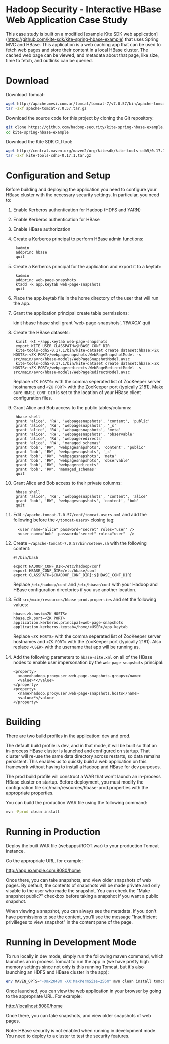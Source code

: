 Hadoop Security - Interactive HBase Web Application Case Study
=========================

This case study is built on a modified [example Kite SDK web application]
(https://github.com/kite-sdk/kite-spring-hbase-example) that uses Spring MVC
and HBase.  This application is a web caching app that can be used to fetch web
pages and store their content in a local HBase cluster. The cached web page can
be viewed, and metadata about that page, like size, time to fetch, and outlinks
can be queried.

Download
=========================

Download Tomcat:

```bash
wget http://apache.mesi.com.ar/tomcat/tomcat-7/v7.0.57/bin/apache-tomcat-7.0.57.tar.gz
tar -zxf apache-tomcat-7.0.57.tar.gz
```

Download the source code for this project by cloning the Git repository:

```bash
git clone https://github.com/hadoop-security/kite-spring-hbase-example.git
cd kite-spring-hbase-example
```

Download the Kite SDK CLI tool:

```bash
wget http://central.maven.org/maven2/org/kitesdk/kite-tools-cdh5/0.17.1/kite-tools-cdh5-0.17.1.tar.gz
tar -zxf kite-tools-cdh5-0.17.1.tar.gz
```

Configuration and Setup
=========================

Before building and deploying the application you need to configure your HBase
cluster with the necessary security settings. In particular, you need to:

1. Enable Kerberos authentication for Hadoop (HDFS and YARN)
2. Enable Kerberos authentication for HBase
3. Enable HBase authorization
4. Create a Kerberos principal to perform HBase admin functions:

        kadmin
        addprinc hbase
        quit

5. Create a Kerberos principal for the application and export it to a keytab:

        kadmin
        addprinc web-page-snapshots
        ktadd -k app.keytab web-page-snapshots
        quit

6. Place the app.keytab file in the home directory of the user that will run
the app.
7. Grant the application principal create table permissions:

	kinit hbase
        hbase shell
        grant 'web-page-snapshots', 'RWXCA'
        quit

8. Create the HBase datasets:

        kinit -kt ~/app.keytab web-page-snapshots
        export KITE_USER_CLASSPATH=$HBASE_CONF_DIR
        kite-tools-cdh5-0.17.1/bin/kite-dataset create dataset:hbase:<ZK HOSTS>:<ZK PORT>/webpagesnapshots.WebPageSnapshotModel -s src/main/avro/hbase-models/WebPageSnapshotModel.avsc
        kite-tools-cdh5-0.17.1/bin/kite-dataset create dataset:hbase:<ZK HOSTS>:<ZK PORT>/webpageredirects.WebPageRedirectModel -s src/main/avro/hbase-models/WebPageRedirectModel.avsc

    Replace `<ZK HOSTS>` with the comma seperated list of ZooKeeper server
    hostnames and `<ZK PORT>` with the ZooKeeper port (typically 2181). Make sure
    `HBASE_CONF_DIR` is set to the location of your HBase client configuration
    files.

9. Grant Alice and Bob access to the public tables/columns:

        hbase shell
        grant 'alice', 'RW', 'webpagesnapshots', 'content', 'public'
        grant 'alice', 'RW', 'webpagesnapshots', '_s'
        grant 'alice', 'RW', 'webpagesnapshots', 'meta'
        grant 'alice', 'RW', 'webpagesnapshots', 'observable'
        grant 'alice', 'RW', 'webpageredirects'
        grant 'alice', 'RW', 'managed_schemas'
        grant 'bob', 'RW', 'webpagesnapshots', 'content', 'public'
        grant 'bob', 'RW', 'webpagesnapshots', '_s'
        grant 'bob', 'RW', 'webpagesnapshots', 'meta'
        grant 'bob', 'RW', 'webpagesnapshots', 'observable'
        grant 'bob', 'RW', 'webpageredirects'
        grant 'bob', 'RW', 'managed_schemas'
        quit

9. Grant Alice and Bob access to their private columns:

        hbase shell
        grant 'alice', 'RW', 'webpagesnapshots', 'content', 'alice'
        grant 'bob', 'RW', 'webpagesnapshots', 'content', 'bob'
        quit

10. Edit `~/apache-tomcat-7.0.57/conf/tomcat-users.xml` and add the following
before the `</tomcat-users>` closing tag:

          <user name="alice" password="secret" roles="user" />
          <user name="bob"  password="secret" roles="user"  />

10. Create `~/apache-tomcat-7.0.57/bin/setenv.sh` with the following content:

        #!/bin/bash
        
        export HADOOP_CONF_DIR=/etc/hadoop/conf
        export HBASE_CONF_DIR=/etc/hbase/conf
        export CLASSPATH=${HADOOP_CONF_DIR}:${HBASE_CONF_DIR}

    Replace `/etc/hadoop/conf` and `/etc/hbase/conf` with your Hadoop and HBase
    configuration directories if you use another location.

11. Edit `src/main/resources/hbase-prod.properties` and set the following
values:

        hbase.zk.host=<ZK HOSTS>
        hbase.zk.port=<ZK PORT>
        application.kerberos.principal=web-page-snapshots
        application.kerberos.keytab=/home/<USER>/app.keytab

    Replace `<ZK HOSTS>` with the comma seperated list of ZooKeeper server
    hostnames and `<ZK PORT>` with the ZooKeeper port (typically 2181). Also
    replace `<USER>` with the username that app will be running as.

12. Add the following parameters to `hbase-site.xml` on all of the HBase nodes
to enable user impersonation by the `web-page-snapshots` principal:

        <property>
          <name>hadoop.proxyuser.web-page-snapshots.groups</name>
          <value>*</value>
        </property>
        <property>
          <name>hadoop.proxyuser.web-page-snapshots.hosts</name>
          <value>*</value>
        </property>

Building
=========================

There are two build profiles in the application: dev and prod.

The default build profile is dev, and in that mode, it will be built so that an
in-process HBase cluster is launched and configured on startup. That cluster
will re-use the same data directory across restarts, so data remains persistent.
This enables us to quickly build a web application on this framework without
having to install a Hadoop and HBase for dev purposes.

The prod build profile will construct a WAR that won't launch an in-process
HBase cluster on startup. Before deployment, you must modify the configuration 
file src/main/resources/hbase-prod.properties with the appropriate properties.

You can build the production WAR file using the following command:

```bash
mvn -Pprod clean install
```

Running in Production
===========================

Deploy the built WAR file (webapps/ROOT.war) to your production Tomcat instance.

Go the appropriate URL, for example:

http://app.example.com:8080/home

Once there, you can take snapshots, and view older snapshots of web pages. By
default, the contents of snapshots will be made private and only visable to the
user who made the snapshot. You can check the "Make snapshot public?" checkbox
before taking a snapshot if you want a public snapshot.

When viewing a snapshot, you can always see the metadata. If you don't have
permissions to see the content, you'll see the message "Insufficient
privilleges to view snapshot" in the content pane of the page.

Running in Development Mode
===========================

To run locally in dev mode, simply run the following maven command, which
launches an in process Tomcat to run the app in (we have pretty high memory
settings since not only is this running Tomcat, but it's also launching an
HDFS and HBase cluster in the app):

```bash
env MAVEN_OPTS="-Xmx2048m -XX:MaxPermSize=256m" mvn clean install tomcat7:run
```

Once launched, you can view the web application in your browser by going to
the appropriate URL. For example:

[http://localhost:8080/home](http://localhost:8080/home)

Once there, you can take snapshots, and view older snapshots of web pages.

Note: HBase security is not enabled when running in development mode. You
need to deploy to a cluster to test the security features.
